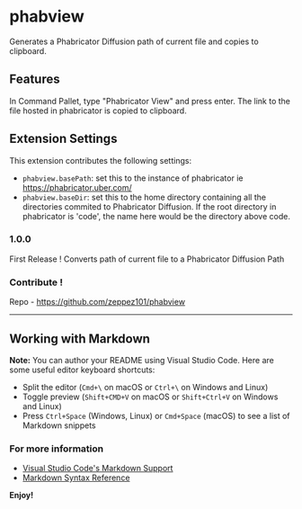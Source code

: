 # phabview

Generates a Phabricator Diffusion path of current file and copies to clipboard.

## Features

In Command Pallet, type "Phabricator View" and press enter. The link to the file hosted in phabricator is copied to clipboard.

## Extension Settings

This extension contributes the following settings:

* `phabview.basePath`: set this to the instance of phabricator ie https://phabricator.uber.com/
* `phabview.baseDir`: set this to the home directory containing all the directories commited to Phabricator Diffusion. If the root directory in phabricator is 'code', the name here would be the directory above code.

### 1.0.0

First Release ! Converts path of current file to a Phabricator Diffusion Path

### Contribute !

Repo - https://github.com/zeppez101/phabview

-----------------------------------------------------------------------------------------------------------

## Working with Markdown

**Note:** You can author your README using Visual Studio Code.  Here are some useful editor keyboard shortcuts:

* Split the editor (`Cmd+\` on macOS or `Ctrl+\` on Windows and Linux)
* Toggle preview (`Shift+CMD+V` on macOS or `Shift+Ctrl+V` on Windows and Linux)
* Press `Ctrl+Space` (Windows, Linux) or `Cmd+Space` (macOS) to see a list of Markdown snippets

### For more information

* [Visual Studio Code's Markdown Support](http://code.visualstudio.com/docs/languages/markdown)
* [Markdown Syntax Reference](https://help.github.com/articles/markdown-basics/)

**Enjoy!**

